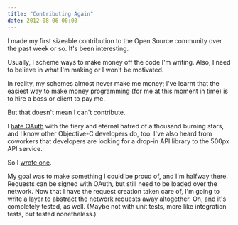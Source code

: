 ```yaml
---
title: "Contributing Again"
date: 2012-08-06 00:00
---
```


<p>I made my first sizeable contribution to the Open Source community over the past week or so. It's been interesting.<!--more--></p>

<p>Usually, I scheme ways to make money off the code I'm writing. Also, I need to believe in what I'm making or I won't be motivated.</p>

<p>In reality, my schemes almost never make me money; I've learnt that the easiest way to make money programming (for me at this moment in time) is to hire a boss or client to pay me.</p>

<p>But that doesn't mean I can't contribute.</p>

<p>I <a href="http://ashfurrow.com/2011/12/oauth_sucks/">hate OAuth</a> with the fiery and eternal hatred of a thousand burning stars, and I know other Objective-C developers do, too. I've also heard from coworkers that developers are looking for a drop-in API library to the 500px API service.</p>

<p>So I <a href="https://github.com/AshFurrow/500px-iOS-api/">wrote one</a>.</p>

<p>My goal was to make something I could be proud of, and I'm halfway there. Requests can be signed with OAuth, but still need to be loaded over the network. Now that I have the request creation taken care of, I'm going to write a layer to abstract the network requests away altogether. Oh, and it's completely tested, as well. (Maybe not with unit tests, more like integration tests, but tested nonetheless.)</p>

<!-- more -->

